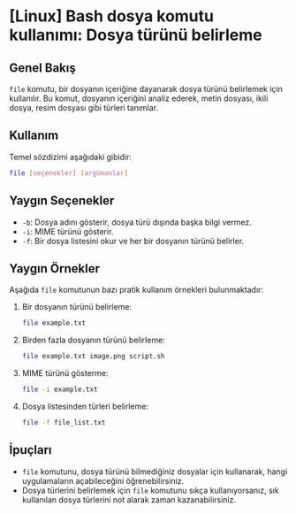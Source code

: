 # [Linux] Bash dosya komutu kullanımı: Dosya türünü belirleme

## Genel Bakış
`file` komutu, bir dosyanın içeriğine dayanarak dosya türünü belirlemek için kullanılır. Bu komut, dosyanın içeriğini analiz ederek, metin dosyası, ikili dosya, resim dosyası gibi türleri tanımlar.

## Kullanım
Temel sözdizimi aşağıdaki gibidir:
```bash
file [seçenekler] [argümanlar]
```

## Yaygın Seçenekler
- `-b`: Dosya adını gösterir, dosya türü dışında başka bilgi vermez.
- `-i`: MIME türünü gösterir.
- `-f`: Bir dosya listesini okur ve her bir dosyanın türünü belirler.

## Yaygın Örnekler
Aşağıda `file` komutunun bazı pratik kullanım örnekleri bulunmaktadır:

1. Bir dosyanın türünü belirleme:
   ```bash
   file example.txt
   ```

2. Birden fazla dosyanın türünü belirleme:
   ```bash
   file example.txt image.png script.sh
   ```

3. MIME türünü gösterme:
   ```bash
   file -i example.txt
   ```

4. Dosya listesinden türleri belirleme:
   ```bash
   file -f file_list.txt
   ```

## İpuçları
- `file` komutunu, dosya türünü bilmediğiniz dosyalar için kullanarak, hangi uygulamaların açabileceğini öğrenebilirsiniz.
- Dosya türlerini belirlemek için `file` komutunu sıkça kullanıyorsanız, sık kullanılan dosya türlerini not alarak zaman kazanabilirsiniz.